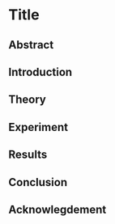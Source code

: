 # Title

## Abstract

## Introduction

## Theory

## Experiment

## Results

## Conclusion

## Acknowlegdement

